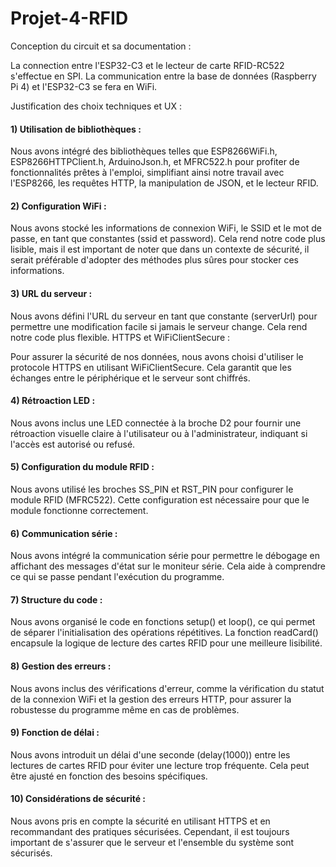 # Projet-4-RFID

Conception du circuit et sa documentation : 
  
  La connection entre l'ESP32-C3 et le lecteur de carte RFID-RC522 s'effectue en SPI.
  La communication entre la base de données (Raspberry Pi 4) et l'ESP32-C3 se fera en WiFi.

Justification des choix techniques et UX : 

#### 1) Utilisation de bibliothèques :

Nous avons intégré des bibliothèques telles que ESP8266WiFi.h, ESP8266HTTPClient.h, ArduinoJson.h, et MFRC522.h pour profiter de fonctionnalités prêtes à l'emploi, simplifiant ainsi notre travail avec l'ESP8266, les requêtes HTTP, la manipulation de JSON, et le lecteur RFID.

#### 2) Configuration WiFi :

Nous avons stocké les informations de connexion WiFi, le SSID et le mot de passe, en tant que constantes (ssid et password). Cela rend notre code plus lisible, mais il est important de noter que dans un contexte de sécurité, il serait préférable d'adopter des méthodes plus sûres pour stocker ces informations.

#### 3) URL du serveur :

Nous avons défini l'URL du serveur en tant que constante (serverUrl) pour permettre une modification facile si jamais le serveur change. Cela rend notre code plus flexible.
HTTPS et WiFiClientSecure :

Pour assurer la sécurité de nos données, nous avons choisi d'utiliser le protocole HTTPS en utilisant WiFiClientSecure. Cela garantit que les échanges entre le périphérique et le serveur sont chiffrés.

#### 4) Rétroaction LED :

Nous avons inclus une LED connectée à la broche D2 pour fournir une rétroaction visuelle claire à l'utilisateur ou à l'administrateur, indiquant si l'accès est autorisé ou refusé.

#### 5) Configuration du module RFID :

Nous avons utilisé les broches SS_PIN et RST_PIN pour configurer le module RFID (MFRC522). Cette configuration est nécessaire pour que le module fonctionne correctement.

#### 6) Communication série :

Nous avons intégré la communication série pour permettre le débogage en affichant des messages d'état sur le moniteur série. Cela aide à comprendre ce qui se passe pendant l'exécution du programme.

#### 7) Structure du code :

Nous avons organisé le code en fonctions setup() et loop(), ce qui permet de séparer l'initialisation des opérations répétitives. La fonction readCard() encapsule la logique de lecture des cartes RFID pour une meilleure lisibilité.

#### 8) Gestion des erreurs :

Nous avons inclus des vérifications d'erreur, comme la vérification du statut de la connexion WiFi et la gestion des erreurs HTTP, pour assurer la robustesse du programme même en cas de problèmes.

#### 9) Fonction de délai :

Nous avons introduit un délai d'une seconde (delay(1000)) entre les lectures de cartes RFID pour éviter une lecture trop fréquente. Cela peut être ajusté en fonction des besoins spécifiques.

#### 10) Considérations de sécurité :

Nous avons pris en compte la sécurité en utilisant HTTPS et en recommandant des pratiques sécurisées. Cependant, il est toujours important de s'assurer que le serveur et l'ensemble du système sont sécurisés.
